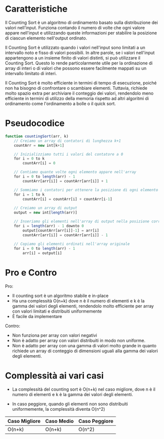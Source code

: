 # Caratteristiche

Il Counting Sort è un algoritmo di ordinamento basato sulla distribuzione dei valori nell'input. Funziona contando il numero di volte che ogni valore appare nell'input e utilizzando queste informazioni per stabilire la posizione di ciascun elemento nell'output ordinato.

Il Counting Sort è utilizzato quando i valori nell'input sono limitati a un intervallo noto e fisso di valori possibili. In altre parole, se i valori nell'input appartengono a un insieme finito di valori distinti, si può utilizzare il Counting Sort. Questo lo rende particolarmente utile per la ordinazione di array di interi o di valori che possono essere facilmente mappati su un intervallo limitato di interi.

Il Counting Sort è molto efficiente in termini di tempo di esecuzione, poiché non ha bisogno di confrontare o scambiare elementi. Tuttavia, richiede molto spazio extra per archiviare il conteggio dei valori, rendendolo meno efficiente in termini di utilizzo della memoria rispetto ad altri algoritmi di ordinamento come l'ordinamento a bolle o il quick sort.


# Pseudocodice

```js
function countingSort(arr, k)
    // Creiamo un array di contatori di lunghezza k+1
    countArr = new int[k+1]

    // Inizializziamo tutti i valori del contatore a 0
    for i = 0 to k
        countArr[i] = 0

    // Contiamo quante volte ogni elemento appare nell'array
    for i = 0 to length(arr) - 1
        countArr[arr[i]] = countArr[arr[i]] + 1

    // Sommiamo i contatori per ottenere la posizione di ogni elemento nell'array ordinato
    for i = 1 to k
        countArr[i] = countArr[i] + countArr[i-1]
        
    // Creiamo un array di output
    output = new int[length(arr)]

    // Inseriamo gli elementi nell'array di output nella posizione corretta in base al contatore
    for i = length(arr) - 1 downto 0
        output[countArr[arr[i]]-1] = arr[i]
        countArr[arr[i]] = countArr[arr[i]] - 1
        
    // Copiamo gli elementi ordinati nell'array originale
    for i = 0 to length(arr) - 1
        arr[i] = output[i]
```

# Pro e Contro

Pro:

-   Il counting sort è un algoritmo stabile e in-place
-   Ha una complessità O(n+k) dove n è il numero di elementi e k è la gamma dei valori degli elementi, rendendolo molto efficiente per array con valori limitati e distribuiti uniformemente
-   È facile da implementare

Contro:

-   Non funziona per array con valori negativi
-   Non è adatto per array con valori distribuiti in modo non uniforme.    
-   Non è adatto per array con una gamma di valori molto grande in quanto richiede un array di conteggio di dimensioni uguali alla gamma dei valori degli elementi.

# Complessità ai vari casi

-   La complessità del counting sort è O(n+k) nel caso migliore, dove n è il numero di elementi e k è la gamma dei valori degli elementi.

-   In caso peggiore, quando gli elementi non sono distribuiti uniformemente, la complessità diventa O(n^2)

| Caso Migliore | Caso Medio | Caso Peggiore |
| ------------- | ---------- | ------------- |
| O(n+k)      | O(n+k)   | O(n^2)        |
